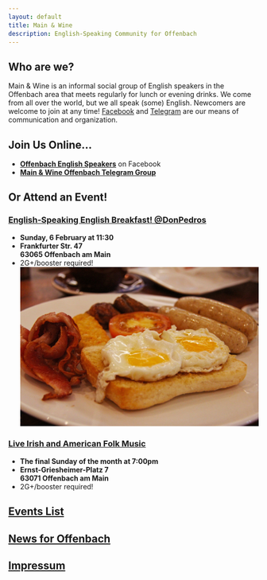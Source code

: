 ```yaml
---
layout: default
title: Main & Wine
description: English-Speaking Community for Offenbach
---
```

## Who are we?
Main & Wine is an informal social group of English speakers in the Offenbach area that meets regularly for lunch or evening drinks. We come from all over the world, but we all speak (some) English. Newcomers are welcome to join at any time! [Facebook](https://www.facebook.com/groups/offenbachenglishspeakers) and [Telegram](https://t.me/mainandwine) are our means of communication and organization. 

## Join Us Online...
- [**Offenbach English Speakers**](https://www.facebook.com/groups/offenbachenglishspeakers) on Facebook
- [**Main & Wine Offenbach Telegram Group**](https://t.me/mainandwine)

## Or Attend an Event!
### [English-Speaking English Breakfast! @DonPedros](https://mainandwine.eu/events_english_breakfast)
- __Sunday, 6 February at 11:30__
- __Frankfurter Str. 47__  
  __63065 Offenbach am Main__  
- 2G+/booster required!  
![brekkie](/assets/img/english_breakfast.jpg) 

### [Live Irish and American Folk Music](https:/mainandwine.eu/events_livemusic_final_sunday)
- __The final Sunday of the month at 7:00pm__
- __Ernst-Griesheimer-Platz 7__  
  __63071 Offenbach am Main__
- 2G+/booster required!  
## [Events List](https://mainandwine.eu/events)

## [News for Offenbach](https://mainandwine.eu/news)

## [Impressum](https://mainandwine.eu/impressum)
